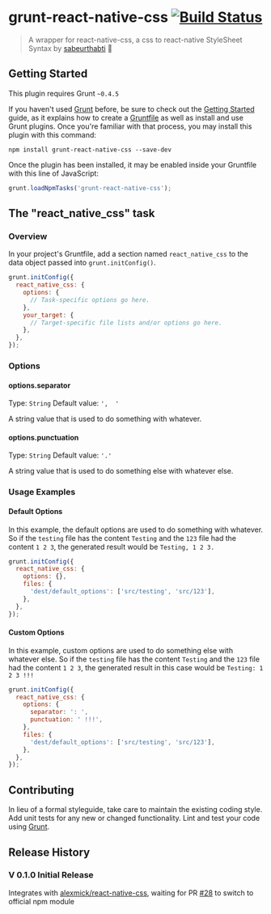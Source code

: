 # grunt-react-native-css [![Build Status](https://travis-ci.org/alexmick/grunt-react-native-css.svg?branch=master)](https://travis-ci.org/alexmick/grunt-react-native-css)

> A wrapper for react-native-css, a css to react-native StyleSheet Syntax by [sabeurthabti](https://github.com/sabeurthabti/react-native-css) :clap:

## Getting Started
This plugin requires Grunt `~0.4.5`

If you haven't used [Grunt](http://gruntjs.com/) before, be sure to check out the [Getting Started](http://gruntjs.com/getting-started) guide, as it explains how to create a [Gruntfile](http://gruntjs.com/sample-gruntfile) as well as install and use Grunt plugins. Once you're familiar with that process, you may install this plugin with this command:

```shell
npm install grunt-react-native-css --save-dev
```

Once the plugin has been installed, it may be enabled inside your Gruntfile with this line of JavaScript:

```js
grunt.loadNpmTasks('grunt-react-native-css');
```

## The "react_native_css" task

### Overview
In your project's Gruntfile, add a section named `react_native_css` to the data object passed into `grunt.initConfig()`.

```js
grunt.initConfig({
  react_native_css: {
    options: {
      // Task-specific options go here.
    },
    your_target: {
      // Target-specific file lists and/or options go here.
    },
  },
});
```

### Options

#### options.separator
Type: `String`
Default value: `',  '`

A string value that is used to do something with whatever.

#### options.punctuation
Type: `String`
Default value: `'.'`

A string value that is used to do something else with whatever else.

### Usage Examples

#### Default Options
In this example, the default options are used to do something with whatever. So if the `testing` file has the content `Testing` and the `123` file had the content `1 2 3`, the generated result would be `Testing, 1 2 3.`

```js
grunt.initConfig({
  react_native_css: {
    options: {},
    files: {
      'dest/default_options': ['src/testing', 'src/123'],
    },
  },
});
```

#### Custom Options
In this example, custom options are used to do something else with whatever else. So if the `testing` file has the content `Testing` and the `123` file had the content `1 2 3`, the generated result in this case would be `Testing: 1 2 3 !!!`

```js
grunt.initConfig({
  react_native_css: {
    options: {
      separator: ': ',
      punctuation: ' !!!',
    },
    files: {
      'dest/default_options': ['src/testing', 'src/123'],
    },
  },
});
```

## Contributing
In lieu of a formal styleguide, take care to maintain the existing coding style. Add unit tests for any new or changed functionality. Lint and test your code using [Grunt](http://gruntjs.com/).

## Release History

### V 0.1.0 Initial Release

Integrates with [alexmick/react-native-css](https://github.com/alexmick/react-native-css), waiting for PR [#28](https://github.com/sabeurthabti/react-native-css/pull/28) to switch to official npm module

